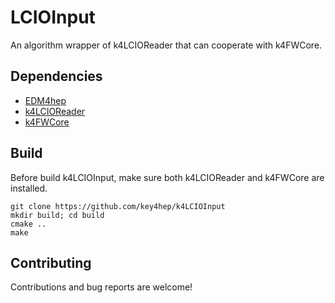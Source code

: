 # LCIOInput

An algorithm wrapper of k4LCIOReader that can cooperate with k4FWCore.

## Dependencies

- [EDM4hep](https://github.com/key4hep/EDM4hep)
- [k4LCIOReader](https://github.com/ihep-sft-group/k4LCIOReader)
- [k4FWCore](https://github.com/key4hep/k4FWCore)

## Build

Before build k4LCIOInput, make sure both k4LCIOReader and k4FWCore are installed.

```shell
git clone https://github.com/key4hep/k4LCIOInput
mkdir build; cd build
cmake ..
make
```

## Contributing

Contributions and bug reports are welcome!
